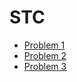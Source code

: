 STC
===

* [Problem 1](src/main/java/stc/prob1/README.md)
* [Problem 2](src/main/java/stc/prob2/README.md)
* [Problem 3](src/main/java/stc/prob3/README.md)

